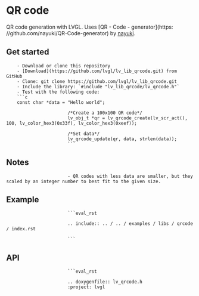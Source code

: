 
# QR code

QR code generation with LVGL. Uses [QR - Code - generator](https: //github.com/nayuki/QR-Code-generator) by [nayuki](https://github.com/nayuki).

## Get started
		- Download or clone this repository
		- [Download](https://github.com/lvgl/lv_lib_qrcode.git) from GitHub
		- Clone: git clone https://github.com/lvgl/lv_lib_qrcode.git
		- Include the library: `#include "lv_lib_qrcode/lv_qrcode.h"`
		- Test with the following code:
		```c
		const char *data = "Hello world";

						   /*Create a 100x100 QR code*/
						   lv_obj_t *qr = lv_qrcode_create(lv_scr_act(), 100, lv_color_hex3(0x33f), lv_color_hex3(0xeef));

						   /*Set data*/
						   lv_qrcode_update(qr, data, strlen(data));
						   ```

## Notes
						   - QR codes with less data are smaller, but they scaled by an integer number to best fit to the given size.


## Example
						   ```eval_rst

						   .. include:: .. / .. / examples / libs / qrcode / index.rst

						   ```

## API

						   ```eval_rst

						   .. doxygenfile:: lv_qrcode.h
						   :project: lvgl
